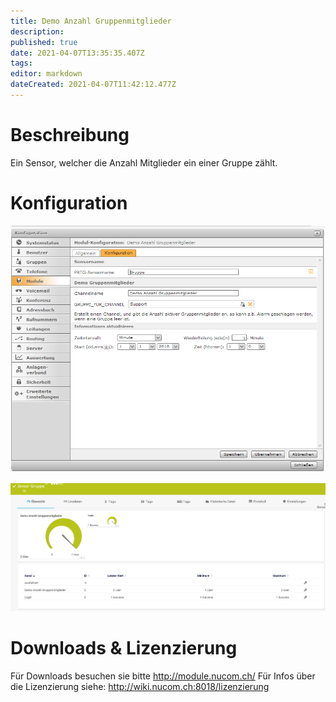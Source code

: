 ```yaml
---
title: Demo Anzahl Gruppenmitglieder
description: 
published: true
date: 2021-04-07T13:35:35.407Z
tags: 
editor: markdown
dateCreated: 2021-04-07T11:42:12.477Z
---
```


# Beschreibung
Ein Sensor, welcher die  Anzahl Mitglieder ein einer Gruppe zählt.
# Konfiguration
![Groupcount](/uploads/prtg/groupcount.png "Groupcount")

![Groupcountsensor](/uploads/prtg/groupcountsensor.png "Groupcountsensor")
# Downloads & Lizenzierung
Für Downloads besuchen sie bitte http://module.nucom.ch/
Für Infos über die Lizenzierung siehe: http://wiki.nucom.ch:8018/lizenzierung
